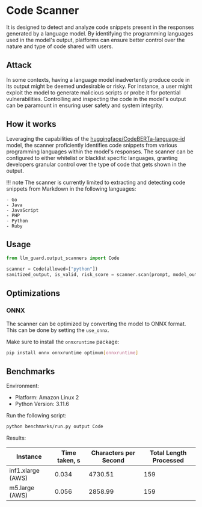 # Code Scanner

It is designed to detect and analyze code snippets present in the responses generated by a language model. By
identifying the programming languages used in the model's output, platforms can ensure better control over the nature
and type of code shared with users.

## Attack

In some contexts, having a language model inadvertently produce code in its output might be deemed undesirable or risky.
For instance, a user might exploit the model to generate malicious scripts or probe it for potential vulnerabilities.
Controlling and inspecting the code in the model's output can be paramount in ensuring user safety and system integrity.

## How it works

Leveraging the capabilities of
the [huggingface/CodeBERTa-language-id](https://huggingface.co/huggingface/CodeBERTa-language-id) model, the scanner
proficiently identifies code snippets from various programming languages within the model's responses. The scanner can
be configured to either whitelist or blacklist specific languages, granting developers granular control over the type of
code that gets shown in the output.

!!! note
The scanner is currently limited to extracting and detecting code snippets from Markdown in the following languages:

    - Go
    - Java
    - JavaScript
    - PHP
    - Python
    - Ruby

## Usage

```python
from llm_guard.output_scanners import Code

scanner = Code(allowed=["python"])
sanitized_output, is_valid, risk_score = scanner.scan(prompt, model_output)
```

## Optimizations

### ONNX

The scanner can be optimized by converting the model to ONNX format. This can be done by setting the `use_onnx`.

Make sure to install the `onnxruntime` package:

```sh
pip install onnx onnxruntime optimum[onnxruntime]
```

## Benchmarks

Environment:

- Platform: Amazon Linux 2
- Python Version: 3.11.6

Run the following script:

```sh
python benchmarks/run.py output Code
```

Results:

| Instance          | Time taken, s | Characters per Second | Total Length Processed |
|-------------------|---------------|-----------------------|------------------------|
| inf1.xlarge (AWS) | 0.034         | 4730.51               | 159                    |
| m5.large (AWS)    | 0.056         | 2858.99               | 159                    |
